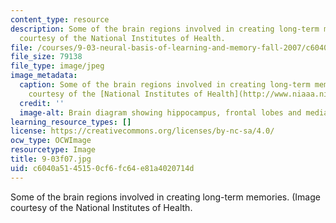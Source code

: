 ```yaml
---
content_type: resource
description: Some of the brain regions involved in creating long-term memories. (Image
  courtesy of the National Institutes of Health.
file: /courses/9-03-neural-basis-of-learning-and-memory-fall-2007/c6040a5145150cf6fc64e81a4020714d_9-03f07.jpg
file_size: 79138
file_type: image/jpeg
image_metadata:
  caption: Some of the brain regions involved in creating long-term memories. (Image
    courtesy of the [National Institutes of Health](http://www.niaaa.nih.gov/).)
  credit: ''
  image-alt: Brain diagram showing hippocampus, frontal lobes and medial septum.
learning_resource_types: []
license: https://creativecommons.org/licenses/by-nc-sa/4.0/
ocw_type: OCWImage
resourcetype: Image
title: 9-03f07.jpg
uid: c6040a51-4515-0cf6-fc64-e81a4020714d
---
```

Some of the brain regions involved in creating long-term memories. (Image courtesy of the National Institutes of Health.